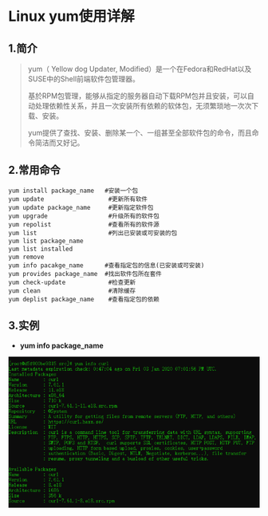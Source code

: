 # Linux yum使用详解

## 1.简介

> yum（ Yellow dog Updater, Modified）是一个在Fedora和RedHat以及SUSE中的Shell前端软件包管理器。
>
> 基於RPM包管理，能够从指定的服务器自动下载RPM包并且安装，可以自动处理依赖性关系，并且一次安装所有依赖的软体包，无须繁琐地一次次下载、安装。
>
> yum提供了查找、安装、删除某一个、一组甚至全部软件包的命令，而且命令简洁而又好记。

## 2.常用命令

```shell
yum install package_name   #安装一个包
yum update					#更新所有软件
yum update package_name		#更新指定软件包
yum upgrade					#升级所有的软件包
yum repolist				#查看所有的软件源
yum list					#列出已安装或可安装的包
yum list package_name
yum list installed
yum remove
yum info pacakge_name      #查看指定包的信息(已安装或可安装)
yum provides package_name  #找出软件包所在套件
yum check-update			#检查更新
yum clean					#清除缓存
yum deplist package_name    #查看指定包的依赖					
```

## 3.实例

* **yum info package_name**

![](assert/image-20200115150728544.png)

